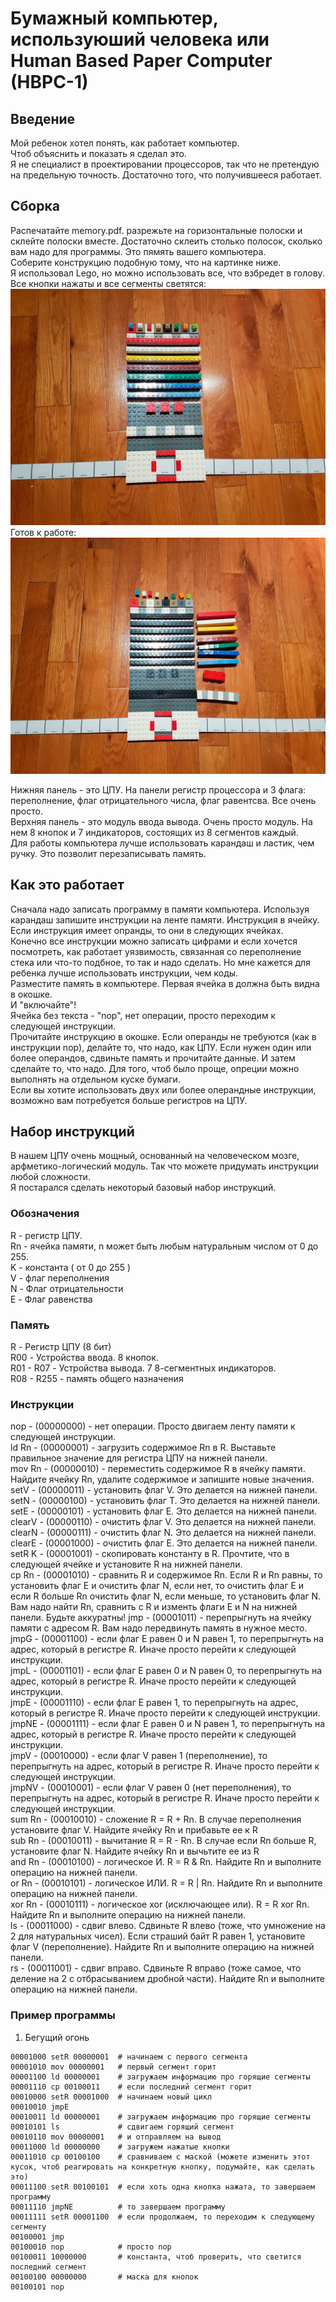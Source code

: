 # Бумажный компьютер, используюший человека или Human Based Paper Computer (HBPC-1)

## Введение

Мой ребенок хотел понять, как работает компьютер.  
Чтоб объяснить и показать я сделал это.  
Я не специалист в проектировании процессоров, так что не претендую на предельную точность. Достаточно того, что получившееся работает.  

## Сборка

Распечатайте memory.pdf. разрежьте на горизонтальные полоски и склейте полоски вместе. Достаточно склеить столько полосок, сколько вам надо для программы. Это пямять вашего компьютера.  
Соберите конструкцию подобную тому, что на картинке ниже.  
Я использовал Lego, но можно использовать все, что взбредет в голову.  
Все кнопки нажаты и все сегменты светятся:  
![alt Human Based Paper Computer - 1: Self Test](https://raw.githubusercontent.com/DKurilo/hbpc/master/HBPC-1-self-test.jpg)
Готов к работе:
![alt Human Based Paper Computer - 1: Ready to work](https://raw.githubusercontent.com/DKurilo/hbpc/master/HBPC-1-ready-to-work.jpg)

Нижняя панель - это ЦПУ. На панели регистр процессора и 3 флага: переполнение, флаг отрицательного числа, флаг равентсва. Все очень просто.  
Верхняя панель - это модуль ввода вывода. Очень просто модуль. На нем 8 кнопок и 7 индикаторов, состоящих из 8 сегментов каждый.  
Для работы компьютера лучше использовать карандаш и ластик, чем ручку. Это позволит перезаписывать память.  

## Как это работает

Сначала надо записать программу в памяти компьютера. Используя карандаш запишите инструкции на ленте памяти. Инструкция в ячейку. Если инструкция имеет опранды, то они в следующих ячейках.  
Конечно все инструкции можно записать цифрами и если хочется посмотреть, как работает уязвимость, связанная со переполнение стека или что-то подбное, то так и надо сделать. Но мне кажется для ребенка лучше использовать инструкции, чем коды.  
Разместите память в компьютере. Первая ячейка в должна быть видна в окошке.  
И "включайте"!  
Ячейка без текста - "nop", нет операции, просто переходим к следующей инструкции.  
Прочитайте инструкцию в окошке. Если операнды не требуются (как в инструкции nop), делайте то, что надо, как ЦПУ. Если нужен один или более операндов, сдвиньте память и прочитайте данные. И затем сделайте то, что надо. Для того, чтоб было проще, опреции можно выполнять на отдельном куске бумаги.  
Если вы хотите использовать двух или более операндные инструкции, возможно вам потребуется больше регистров на ЦПУ.  

## Набор инструкций

В нашем ЦПУ очень мощный, основанный на человеческом мозге, арфметико-логический модуль. Так что можете придумать инструкции любой сложности.  
Я постарался сделать некоторый базовый набор инструкций.  

### Обозначения

R - регистр ЦПУ.  
Rn - ячейка памяти, n может быть любым натуральным числом от 0 до 255.  
K - константа ( от 0 до 255 )  
V - флаг переполнения  
N - Флаг отрицательности  
E - Флаг равенства  

### Память

R - Регистр ЦПУ (8 бит)  
R00 - Устройства ввода. 8 кнопок.  
R01 - R07 - Устройства вывода. 7 8-сегментных индикаторов.  
R08 - R255 - память общего назначения  

### Инструкции
nop - (00000000) - нет операции. Просто двигаем ленту памяти к следующей инструкции.  
ld Rn - (00000001) - загрузить содержимое Rn в R. Выставьте правильное значение для регистра ЦПУ на нижней панели.  
mov Rn - (00000010) - переместить содержимое R в ячейку памяти. Найдите ячейку Rn, удалите содержимое и запишите новые значения.  
setV - (00000011) - установить флаг V. Это делается на нижней панели.  
setN - (00000100) - установить флаг Т. Это делается на нижней панели.  
setE - (00000101) - установить флаг E. Это делается на нижней панели.  
clearV - (00000110) - очистить флаг V. Это делается на нижней панели.  
clearN - (00000111) - очистить флаг N. Это делается на нижней панели.  
clearE - (00001000) - очистить флаг E. Это делается на нижней панели.  
setR K - (00001001) - скопировать константу в R. Прочтите, что в следующей ячейке и установите R на нижней панели.  
cp Rn - (00001010) - сравнить R и содержимое Rn. Если R и Rn равны, то установить флаг E и очистить флаг N, если нет, то очистить флаг E и если R больше Rn очистить флаг N, если меньше, то установить флаг N. Вам надо найти Rn, сравнить с R и изменть флаги E и N на нижней панели. Будьте аккуратны!
jmp - (00001011) - перепрыгнуть на ячейку памяти с адресом R. Вам надо передвинуть память в нужное место.  
jmpG - (00001100) - если флаг E равен 0 и N равен 1, то перепрыгнуть на адрес, который в регистре R. Иначе просто перейти к следующей инструкции.  
jmpL - (00001101) - если флаг E равен 0 и N равен 0, то перепрыгнуть на адрес, который в регистре R. Иначе просто перейти к следующей инструкции.  
jmpE - (00001110) - если флаг E равен 1, то перепрыгнуть на адрес, который в регистре R. Иначе просто перейти к следующей инструкции.
jmpNE - (00001111) - если флаг E равен 0 и N равен 1, то перепрыгнуть на адрес, который в регистре R. Иначе просто перейти к следующей инструкции.  
jmpV - (00010000) - если флаг V равен 1 (переполнение), то перепрыгнуть на адрес, который в регистре R. Иначе просто перейти к следующей инструкции.  
jmpNV - (00010001) - если флаг V равен 0 (нет переполнения), то перепрыгнуть на адрес, который в регистре R. Иначе просто перейти к следующей инструкции.  
sum Rn - (00010010) - сложение R = R + Rn. В случае переполнения установите флаг V. Найдите ячейку Rn и прибавьте ее к R   
sub Rn - (00010011) - вычитание R = R - Rn. В случае если Rn больше R, установите флаг N. Найдите ячейку Rn и вычьтите ее из R   
and Rn - (00010100) - логическое И. R = R & Rn. Найдите Rn и выполните операцию на нижней панели.  
or Rn - (00010101) - логическое ИЛИ. R = R | Rn. Найдите Rn и выполните операцию на нижней панели.  
xor Rn - (00010111) - логическое xor (исключающее или). R = R xor Rn. Найдите Rn и выполните операцию на нижней панели.  
ls - (00011000) - сдвиг влево. Сдвиньте R влево (тоже, что умножение на 2 для натуральных чисел). Если страший байт R равен 1, установите флаг V (переполнение). Найдите Rn и выполните операцию на нижней панели.  
rs - (00011001) - сдвиг вправо. Сдвиньте R вправо (тоже самое, что деление на 2 с отбрасыванием дробной части). Найдите Rn и выполните операцию на нижней панели.  


### Пример программы

1. Бегущий огонь

```
00001000 setR 00000001  # начинаем с первого сегмента  
00001010 mov 00000001   # первый сегмент горит  
00001100 ld 00000001    # загружаем информацию про горящие сегменты  
00001110 cp 00100011    # если последний сегмент горит  
00010000 setR 00001000  # начинаем новый цикл  
00010010 jmpE  
00010011 ld 00000001    # загружаем информацию про горящие сегменты  
00010101 ls             # сдвигаем горящий сегмент  
00010110 mov 00000001   # и отправляем на вывод  
00011000 ld 00000000    # загружем нажатые кнопки  
00011010 cp 00100100    # сравниваем с маской (можете изменить этот кусок, чтоб реагировать на конкретную кнопку, подумайте, как сделать это)  
00011100 setR 00100101  # если хоть одна кнопка нажата, то завершаем программу  
00011110 jmpNE          # то завершаем программу  
00011111 setR 00001100  # если продолжаем, то переходим к следующему сегменту  
00100001 jmp  
00100010 nop            # просто nop  
00100011 10000000       # константа, чтоб проверить, что светится последний сегмент  
00100100 00000000       # маска для кнопок  
00100101 nop  
```
